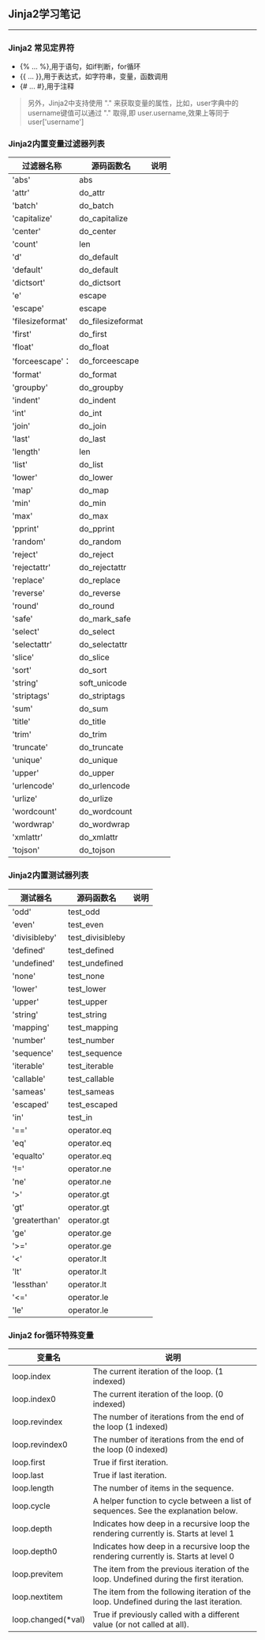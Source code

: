 ## Jinja2学习笔记
---
### Jinja2 常见定界符
- {% ... %},用于语句，如if判断，for循环
- {{ ... }},用于表达式，如字符串，变量，函数调用
- {# ... #},用于注释

>另外，Jinja2中支持使用 "." 来获取变量的属性，比如，user字典中的username键值可以通过 "."
>取得,即 user.username,效果上等同于user['username']

### Jinja2内置变量过滤器列表

| 过滤器名称   | 源码函数名 |  说明  |
| ------ | ------ |  ------ | 
|    'abs'        |  abs    |
|    'attr'       |  do_attr    |
|    'batch'      |  do_batch    |
|    'capitalize' |  do_capitalize    |
|    'center'     |  do_center    |
|    'count'      |  len    |
|    'd'          |  do_default    |
|    'default'    |  do_default    |
|    'dictsort'   |  do_dictsort    |
|    'e'          |  escape    |
|    'escape'     |  escape    |
|    'filesizeformat' |  do_filesizeformat   |
|    'first'      |  do_first    |
|    'float'      |  do_float    |
|    'forceescape'： | do_forceescape    |
|    'format'     |  do_format    |
|    'groupby'    |  do_groupby    |
|    'indent'     |  do_indent    |
|    'int'        |  do_int    |
|    'join'       |  do_join    |
|    'last'       |  do_last    |
|    'length'     |  len    |
|    'list'       |  do_list    |
|    'lower'      |  do_lower    |
|    'map'        |  do_map    |
|    'min'        |  do_min    |
|    'max'        |  do_max    |
|    'pprint'     |  do_pprint    |
|    'random'     |  do_random    |
|    'reject'     |  do_reject    |
|    'rejectattr' |  do_rejectattr    |
|    'replace'    |  do_replace    |
|    'reverse'    |  do_reverse    |
|    'round'      |  do_round    |
|    'safe'       |  do_mark_safe    |
|    'select'     |  do_select    |
|    'selectattr' |  do_selectattr    |
|    'slice'      |  do_slice    |
|    'sort'       |  do_sort    |
|    'string'     |  soft_unicode    |
|    'striptags'  |  do_striptags    |
|    'sum'        |  do_sum    |
|    'title'      |  do_title    |
|    'trim'       |  do_trim    |
|    'truncate'   |  do_truncate    |
|    'unique'     |  do_unique    |
|    'upper'      |  do_upper    |
|    'urlencode'  |  do_urlencode    |
|    'urlize'     |  do_urlize    |
|    'wordcount'  |  do_wordcount    |
|    'wordwrap'   |  do_wordwrap    |
|    'xmlattr'    |  do_xmlattr    |
|    'tojson'     |  do_tojson    |


### Jinja2内置测试器列表

| 测试器名   | 源码函数名 |  说明  |
| ------ | ------ |  ------ | 
| 'odd'         |  test_odd |
| 'even'        |  test_even |
| 'divisibleby' |  test_divisibleby |
| 'defined'     |  test_defined |
| 'undefined'   |  test_undefined |
| 'none'        |  test_none |
| 'lower'       |  test_lower |
| 'upper'       |  test_upper |
| 'string'      |  test_string |
| 'mapping'     |  test_mapping |
| 'number'      |  test_number |
| 'sequence'    |  test_sequence |
| 'iterable'    |  test_iterable |
| 'callable'    |  test_callable |
| 'sameas'      |  test_sameas |
| 'escaped'     |  test_escaped |
| 'in'          |  test_in |
| '=='          |  operator.eq |
| 'eq'          |  operator.eq |
| 'equalto'     |  operator.eq |
| '!='          |  operator.ne |
| 'ne'          |  operator.ne |
| '>'           |  operator.gt |
| 'gt'          |  operator.gt |
| 'greaterthan' |  operator.gt |
| 'ge'          |  operator.ge |
| '>='          |  operator.ge |
| '<'           |  operator.lt |
| 'lt'          |  operator.lt |
| 'lessthan'    |  operator.lt |
| '<='          |  operator.le |
| 'le'          |  operator.le |

### Jinja2 for循环特殊变量

| 变量名   |   说明  |
| ------ | ------ |  
| loop.index	| The current iteration of the loop. (1 indexed) |
| loop.index0	| The current iteration of the loop. (0 indexed) |
| loop.revindex	| The number of iterations from the end of the loop (1 indexed) |
| loop.revindex0	| The number of iterations from the end of the loop (0 indexed) |
| loop.first	| True if first iteration. |
| loop.last	    | True if last iteration. |
| loop.length	| The number of items in the sequence. |
| loop.cycle	 | A helper function to cycle between a list of sequences. See the explanation below. |
| loop.depth	| Indicates how deep in a recursive loop the rendering currently is. Starts at level 1 |
| loop.depth0	| Indicates how deep in a recursive loop the rendering currently is. Starts at level 0 |
| loop.previtem	| The item from the previous iteration of the loop. Undefined during the first iteration. |
| loop.nextitem	| The item from the following iteration of the loop. Undefined during the last iteration. |
| loop.changed(*val) |	True if previously called with a different value (or not called at all). |
